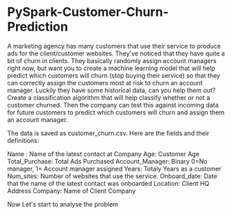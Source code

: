 # PySpark-Customer-Churn-Prediction
A marketing agency has many customers that use their service to produce ads for the client/customer websites. They've noticed that they have quite a bit of churn in clients. They basically randomly assign account managers right now, but want you to create a machine learning model that will help predict which customers will churn (stop buying their service) so that they can correctly assign the customers most at risk to churn an account manager. Luckily they have some historical data, can you help them out? Create a classification algorithm that will help classify whether or not a customer churned. Then the company can test this against incoming data for future customers to predict which customers will churn and assign them an account manager.

The data is saved as customer_churn.csv. Here are the fields and their definitions:
 
  Name : Name of the latest contact at Company
   Age: Customer Age
   Total_Purchase: Total Ads Purchased
   Account_Manager: Binary 0=No manager, 1= Account manager assigned
   Years: Totaly Years as a customer
   Num_sites: Number of websites that use the service.
   Onboard_date: Date that the name of the latest contact was onboarded
   Location: Client HQ Address
   Company: Name of Client Company

Now Let's start to analyse the problem


